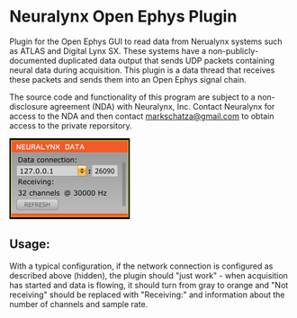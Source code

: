# Neuralynx Open Ephys Plugin

Plugin for the Open Ephys GUI to read data from Nerualynx systems such as ATLAS and Digital Lynx SX. These systems have a non-publicly-documented duplicated data output that sends UDP packets containing neural data during acquisition. This plugin is a data thread that receives these packets and sends them into an Open Ephys signal chain.

The source code and functionality of this program are subject to a non-disclosure agreement (NDA) with Neuralynx, Inc. Contact Neuralynx for access to the NDA and then contact markschatza@gmail.com to obtain access to the private reporsitory. 

![Neuralynx Input plugin](nlx_editor.png)

## Usage:

With a typical configuration, if the network connection is configured as described above (hidden), the plugin should "just work" - when acquisition has started and data is flowing, it should turn from gray to orange and "Not receiving" should be replaced with "Receiving:" and information about the number of channels and sample rate.

